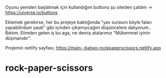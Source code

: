 Oyunu yeniden başlatmak için kullandığım buttonu şu siteden çaldım -> https://uiverse.io/buttons

Eklemek gerekirse, her bu projeye baktığımda "yav surasını böyle falan yapabilirdum yaub" gibi içinden çıkamıycağım düşüncelere dalıyorum.. Bıktım. Elimden gelen iş bu aga, ne demiş atalarımız “Mükemmel iyinin düşmanıdır”.

Projemin netlify sayfası; https://main--batwo-rockpaperscissors.netlify.app


# rock-paper-scissors 
